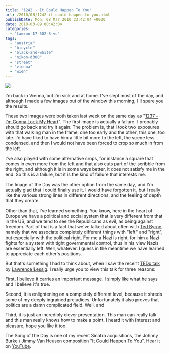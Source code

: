 ```yaml
---
title: "1242 - It Could Happen To You"
url: /2010/03/1242-it-could-happen-to-you.html
publishDate: Mon, 08 Mar 2010 23:42:04 +0000
date: 2010-03-09 00:42:04
categories: 
  - "tamron-17-502-8-vc"
tags: 
  - "austria"
  - "bicycle"
  - "black-and-white"
  - "nikon-d300"
  - "street"
  - "vienna"
  - "wien"
---
```

<a target="_blank" href="https://d25zfm9zpd7gm5.cloudfront.net/1200x1200/2010/20100303_080641_ps.jpg"><img src="https://d25zfm9zpd7gm5.cloudfront.net/0600x0600/2010/20100303_080641_ps.jpg" /></a>

I'm back in Vienna, but I'm sick and at home. I've slept most of the day, and although I made a few images out of the window this morning, I'll spare you the results.

These two images were both taken last week on the same day as "<a href="/2010/03/1237-im-gonna-lock-my-heart.html">1237 – I’m Gonna Lock My Heart</a>". The first image is actually a failure. I probably should go back and try it again. The problem is, that I took two exposures with that walking man in the frame, one too early and the other, this one, too late. I'd have liked to have him a little bit more to the left, the scene less condensed, and then I would not have been forced to crop so much in from the left. 

<a target="_blank" href="https://d25zfm9zpd7gm5.cloudfront.net/1200x1200/2010/20100303_080915_ps.jpg"><img style="margin: 0pt 0px 0pt 10px; float: right;" src="https://d25zfm9zpd7gm5.cloudfront.net/0150x0150/2010/20100303_080915_ps.jpg" alt="" border="0" /></a> I've also played with some alternative crops, for instance a square that comes in even more from the left and that also cuts part of the scribble from the right, and although it is in some ways better, it does not satisfy me in the end. So this is a failure, but it is the kind of failure that interests me.

The Image of the Day was the other option from the same day, and I'm actually glad that I could finally use it. I would have forgotten it, but I really like the various strong lines in different directions, and the feeling of depth that they create.

Other than that, I've learned something. You know, here in the heart of Europe we have a political and social system that is very different from that in the US, and we tend to see the Republicans as evil, as being against freedom. Part of that is a fact that we've talked about often with <a target="_blank" href="http://imagefiction.blogspot.com/">Ted Byrne</a>, namely that we associate completely different things with "left" and "right", but especially with the political right. For me a Nazi is right, for him a Nazi fights for a system with tight governmental control, thus in his view Nazis are essentially left. Well, whatever. I guess in the meantime we have learned to appreciate each other's positions.

But that's something I had to think about, when I saw the recent <a target="_blank" href="http://a.blip.tv/scripts/flash/showplayer.swf?file=http%3A%2F%2Fblip.tv%2Frss%2Fflash%2F3328859%3Freferrer%3Dhttp%25253A%25252F%25252Fwww.google.com%25252Freader%25252Fview%25252F%26source%3D3&showplayerpath=http%3A%2F%2Fblip.tv%2Fscripts%2Fflash%2Fshowplayer.swf&feedurl=http%3A%2F%2Flessig.blip.tv%2Frss%2Fflash&brandname=lessig.blip.tv&brandlink=http%3A%2F%2Flessig.blip.tv&enablejs=true">TEDx talk</a> by <a target="_blank" href="http://en.wikipedia.org/wiki/Lawrence_Lessig">Lawrence Lessig</a>. I really urge you to view this talk for three reasons: 

First, I believe it carries an important message. I simply like what he says and I believe it's true. 

 Second, it is enlightening on a completely different level, because it shreds some of my deeply ingrained prejudices. Unfortunately it also proves that politics are a damn complicated field. Well, and 

Third, it is just an incredibly clever presentation. This man can really talk and this man really knows how to make a point. I heard it with interest and pleasure, hope you like it too.

The Song of the Day is one of my recent Sinatra acquisitions, the Johnny Burke / Jimmy Van Heusen composition "<a target="_blank" href="http://www.lyricsmode.com/lyrics/f/frank_sinatra/it_could_happen_to_you.html">It Could Happen To You</a>". Hear it on <a target="_blank" href="http://www.youtube.com/watch?v=9R1bWyGJo8Y">YouTube</a>.
